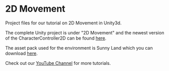 # 2D Movement
Project files for our tutorial on 2D Movement in Unity3d.

The complete Unity project is under "2D Movement" and the newest version of the CharacterController2D can be found [here](https://github.com/Brackeys/2D-Character-Controller).

The asset pack used for the environment is Sunny Land which you can download [here](https://assetstore.unity.com/packages/2d/characters/sunny-land-103349).

Check out our [YouTube Channel](http://youtube.com/brackeys) for more tutorials.
